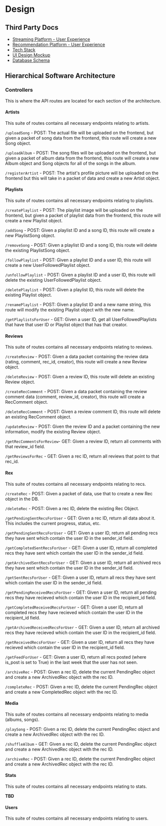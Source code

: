 # Design
## Third Party Docs
- [Streaming Platform - User Experience](https://www.canva.com/design/DAGPlP_FNFE/vWbdvy-5S9RQOkFI6-t70A/edit?ui=eyJEIjp7IlQiOnsiQSI6IlBCNkJQMkpZTHJYTERKbDcifX19)
- [Recommendation Platform - User Experience](https://www.canva.com/design/DAGPlP_FNFE/vWbdvy-5S9RQOkFI6-t70A/edit?ui=eyJEIjp7IlQiOnsiQSI6IlBCNkJQMkpZTHJYTERKbDcifX19)
- [Tech Stack](https://www.canva.com/design/DAGPlP_FNFE/vWbdvy-5S9RQOkFI6-t70A/edit?utm_content=DAGPlP_FNFE&utm_campaign=designshare&utm_medium=link2&utm_source=sharebutton)
- [UI Design Mockup](https://www.figma.com/design/mHJN72475lnQldMkDJDw3m/Rex?node-id=0-1&t=bq68f3SmkWenZ1fq-1)
- [Database Schema](https://dbdiagram.io/d/Rex-66d51f08eef7e08f0e604e45)

## Hierarchical Software Architecture

### Controllers

This is where the API routes are located for each section of the architecture.

#### Artists

This suite of routes contains all necessary endpoints relating to artists.

`/uploadSong` - POST: The actual file will be uploaded on the frontend, but given a packet of song data from the frontend, this route will create a new Song object.

`/uploadAlbum` - POST: The song files will be uploaded on the frontend, but given a packet of album data from the frontend, this route will create a new Album object and Song objects for all of the songs in the album.

`/registerArtist` - POST: The artist's profile picture will be uploaded on the frontend but this will take in a packet of data and create a new Artist object.

#### Playlists

This suite of routes contains all necessary endpoints relating to playlists.

`/createPlaylist` - POST: The playlist image will be uploaded on the frontend, but given a packet of playlist data from the frontend, this route will create a new Playlist object.

`/addSong` - POST: Given a playlist ID and a song ID, this route will create a new PlaylistSong object.

`/removeSong` -  POST: Given a playlist ID and a song ID, this route will delete the existing PlaylistSong object.

`/followPlaylist` - POST: Given a playlist ID and a user ID, this route will create a new UserFollowedPlaylist object.

`/unfollowPlaylist` - POST: Given a playlist ID and a user ID, this route will delete the existing UserFollowedPlaylist object.

`/deletePlaylist` - POST: Given a playlist ID, this route will delete the existing Playlist object.

`/renamePlaylist` - POST: Given a playlist ID and a new name string, this route will modify the existing Playlist object with the new name.

`/getPlaylistsForUser` - GET: Given a user ID, get all UserFollowedPlaylists that have that user ID or Playlist object that has that creator.

#### Reviews

This suite of routes contains all necessary endpoints relating to reviews.

`/createReview` - POST: Given a data packet containing the review data (rating, comment, rec_id, creator), this route will create a new Review object.

`/deleteReview` - POST: Given a review ID, this route will delete an existing Review object. 

`/createRecComment` - POST: Given a data packet containing the review comment data (comment, review_id, creator), this route will create a RecComment object. 

`/deleteRecComment` - POST: Given a review comment ID, this route will delete an existing RecComment object. 

`/updateReview` - POST: Given the review ID and a packet containing the new information, modify the existing Review object.

`/getRecCommentsForReview`- GET: Given a review ID, return all comments with that review_id field.

`/getReviewsForRec` - GET: Given a rec ID, return all reviews that point to that rec_id.

#### Rex

This suite of routes contains all necessary endpoints relating to recs.

`/createRec` - POST: Given a packet of data, use that to create a new Rec object in the DB.

`/deleteRec` - POST: Given a rec ID, delete the existing Rec Object.

`/getPendingSentRecsForUser` - GET: Given a rec ID, return all data about it. This includes the current progress, status, etc.

`/getPendingSentRecsForUser` - GET: Given a user ID, return all pending recs they have sent which contain the user ID in the sender_id field.

`/getCompletedSentRecsForUser` - GET: Given a user ID, return all completed recs they have sent which contain the user ID in the sender_id field.

`/getArchivedSentRecsForUser` - GET: Given a user ID, return all archived recs they have sent which contain the user ID in the sender_id field.

`/getSentRecsForUser` - GET: Given a user ID, return all recs they have sent which contain the user ID in the sender_id field.

`/getPendingReceivedRecsForUser` - GET: Given a user ID, return all pending recs they have recieved which contain the user ID in the recipient_id field.

`/getCompletedReceivedRecsForUser` - GET: Given a user ID, return all completed recs they have recieved which contain the user ID in the recipient_id field.

`/getArchivedReceivedRecsForUser` - GET: Given a user ID, return all archived recs they have recieved which contain the user ID in the recipient_id field.

`/getReceivedRecsForUser` - GET: Given a user ID, return all recs they have recieved which contain the user ID in the recipient_id field.

`/getFeedForUser` - GET: Given a user ID, return all recs posted (where is_post is set to True) in the last week that the user has not seen.

`/archiveRec` - POST: Given a rec ID, delete the current PendingRec object and create a new ArchivedRec object with the rec ID.

`/completeRec` - POST: Given a rec ID, delete the current PendingRec object and create a new CompletedRec object with the rec ID.

#### Media

This suite of routes contains all necessary endpoints relating to media (albums, songs).

`/playSong` - POST: Given a rec ID, delete the current PendingRec object and create a new ArchivedRec object with the rec ID.

`/shuffleAlbum` - GET: Given a rec ID, delete the current PendingRec object and create a new ArchivedRec object with the rec ID.

`/archiveRec` - POST: Given a rec ID, delete the current PendingRec object and create a new ArchivedRec object with the rec ID.


#### Stats

This suite of routes contains all necessary endpoints relating to stats.

**TBD**

#### Users

This suite of routes contains all necessary endpoints relating to users.
